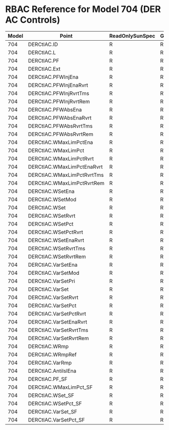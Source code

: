 # RBAC Reference for Model 704 (DER AC Controls)

| Model | Point | ReadOnlySunSpec | GridServiceSunSpec | NetworkAdministratorSunSpec | SuperAdministratorSpec | 
|-------|-------|------------------|---------------------|------------------|--------------------|
| 704 | DERCtlAC.ID | R | R | R | R |
| 704 | DERCtlAC.L | R | R | R | R |
| 704 | DERCtlAC.PF | R | RW | R | RW |
| 704 | DERCtlAC.Ext | R | RW | R | RW |
| 704 | DERCtlAC.PFWInjEna | R | RW | R | RW |
| 704 | DERCtlAC.PFWInjEnaRvrt | R | RW | R | RW |
| 704 | DERCtlAC.PFWInjRvrtTms | R | RW | R | RW |
| 704 | DERCtlAC.PFWInjRvrtRem | R | R | R | R |
| 704 | DERCtlAC.PFWAbsEna | R | RW | R | RW |
| 704 | DERCtlAC.PFWAbsEnaRvrt | R | RW | R | RW |
| 704 | DERCtlAC.PFWAbsRvrtTms | R | RW | R | RW |
| 704 | DERCtlAC.PFWAbsRvrtRem | R | R | R | R |
| 704 | DERCtlAC.WMaxLimPctEna | R | RW | R | RW |
| 704 | DERCtlAC.WMaxLimPct | R | RW | R | RW |
| 704 | DERCtlAC.WMaxLimPctRvrt | R | RW | R | RW |
| 704 | DERCtlAC.WMaxLimPctEnaRvrt | R | RW | R | RW |
| 704 | DERCtlAC.WMaxLimPctRvrtTms | R | RW | R | RW |
| 704 | DERCtlAC.WMaxLimPctRvrtRem | R | R | R | R |
| 704 | DERCtlAC.WSetEna | R | RW | R | RW |
| 704 | DERCtlAC.WSetMod | R | RW | R | RW |
| 704 | DERCtlAC.WSet | R | RW | R | RW |
| 704 | DERCtlAC.WSetRvrt | R | RW | R | RW |
| 704 | DERCtlAC.WSetPct | R | RW | R | RW |
| 704 | DERCtlAC.WSetPctRvrt | R | RW | R | RW |
| 704 | DERCtlAC.WSetEnaRvrt | R | RW | R | RW |
| 704 | DERCtlAC.WSetRvrtTms | R | RW | R | RW |
| 704 | DERCtlAC.WSetRvrtRem | R | R | R | R |
| 704 | DERCtlAC.VarSetEna | R | RW | R | RW |
| 704 | DERCtlAC.VarSetMod | R | RW | R | RW |
| 704 | DERCtlAC.VarSetPri | R | RW | R | RW |
| 704 | DERCtlAC.VarSet | R | RW | R | RW |
| 704 | DERCtlAC.VarSetRvrt | R | RW | R | RW |
| 704 | DERCtlAC.VarSetPct | R | RW | R | RW |
| 704 | DERCtlAC.VarSetPctRvrt | R | RW | R | RW |
| 704 | DERCtlAC.VarSetEnaRvrt | R | RW | R | RW |
| 704 | DERCtlAC.VarSetRvrtTms | R | RW | R | RW |
| 704 | DERCtlAC.VarSetRvrtRem | R | R | R | R |
| 704 | DERCtlAC.WRmp | R | RW | R | RW |
| 704 | DERCtlAC.WRmpRef | R | RW | R | RW |
| 704 | DERCtlAC.VarRmp | R | RW | R | RW |
| 704 | DERCtlAC.AntiIslEna | R | RW | R | RW |
| 704 | DERCtlAC.PF_SF | R | R | R | R |
| 704 | DERCtlAC.WMaxLimPct_SF | R | R | R | R |
| 704 | DERCtlAC.WSet_SF | R | R | R | R |
| 704 | DERCtlAC.WSetPct_SF | R | R | R | R |
| 704 | DERCtlAC.VarSet_SF | R | R | R | R |
| 704 | DERCtlAC.VarSetPct_SF | R | R | R | R |
